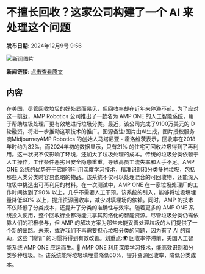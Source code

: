 # 不擅长回收？这家公司构建了一个 AI 来处理这个问题

**发布日期**: 2024年12月9号 9:56

![新闻图片](https://pic.chinaz.com/picmap/202311231137383096_2.jpg)

**新闻链接**: [点击查看原文](https://www.aibase.com/zh/news/13767)

## 内容

在美国，尽管回收垃圾的好处显而易见，但回收率却在近年来停滞不前。为了应对这一挑战，AMP Robotics 公司推出了一款名为 AMP ONE 的人工智能系统，用于帮助垃圾处理厂更有效地进行垃圾分类。最近，该公司完成了9100万美元的 D 轮融资，将进一步推动这项技术的推广。图源备注:图片由AI生成，图片授权服务商MidjourneyAMP Robotics 的创始人马塔尼亚・霍洛维茨表示，回收率在2018年时约为32%，而2024年初的数据显示，只有21% 的住宅可回收垃圾得到了再利用。这一状况不仅影响了环境，还加大了垃圾处理的成本。传统的垃圾分类依赖于人工操作，工作条件恶劣且安全隐患重重，导致高员工流失率和人手不足。AMP ONE 系统的优势在于它能够利用深度学习技术，精准识别和分类多种垃圾，包括那些人类分类时容易忽略的物品。该系统不仅可以处理混合的可回收物，还能深入垃圾中挑选出可再利用的材料。在一次测试中，AMP ONE 在一家垃圾处理厂的工作时间达到了90% 以上，几乎不需要人工干预。该系统的引入，能够将垃圾填埋量降低60% 以上，提升资源回收率，减少对填埋场的依赖。同时，AMP 的技术不仅降低了分类成本，还提升了分类的准确性与效率。随着更多的 AMP ONE 系统投入使用，整个回收行业都将能共享其网络化的智能资源。尽管垃圾分类仍需依靠人们的积极参与，但 AMP 的解决方案为那些未能妥善处理垃圾的人们提供了一个新的出路。未来，或许我们不再需要担心垃圾分类的问题，因为有了 AI 的帮助，这些 “懒惰” 的习惯将得到有效改善。划重点:🌍 回收率停滞前，美国人工智能系统 AMP ONE 应运而生。🤖 AMP ONE 利用深度学习技术，能高效识别和分类多种垃圾。📉 该系统能将垃圾填埋量降低60%，提升资源回收率，降低分类成本。
